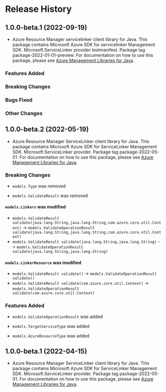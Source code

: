 # Release History

## 1.0.0-beta.1 (2022-09-19)

- Azure Resource Manager servicelinker client library for Java. This package contains Microsoft Azure SDK for servicelinker Management SDK. Microsoft.ServiceLinker provider testmanifest. Package tag package-2022-01-01-preview. For documentation on how to use this package, please see [Azure Management Libraries for Java](https://aka.ms/azsdk/java/mgmt).

### Features Added

### Breaking Changes

### Bugs Fixed

### Other Changes

## 1.0.0-beta.2 (2022-05-19)

- Azure Resource Manager ServiceLinker client library for Java. This package contains Microsoft Azure SDK for ServiceLinker Management SDK. Microsoft.ServiceLinker provider. Package tag package-2022-05-01. For documentation on how to use this package, please see [Azure Management Libraries for Java](https://aka.ms/azsdk/java/mgmt).

### Breaking Changes

* `models.Type` was removed

* `models.ValidateResult` was removed

#### `models.Linkers` was modified

* `models.ValidateResult validate(java.lang.String,java.lang.String,com.azure.core.util.Context)` -> `models.ValidateOperationResult validate(java.lang.String,java.lang.String,com.azure.core.util.Context)`
* `models.ValidateResult validate(java.lang.String,java.lang.String)` -> `models.ValidateOperationResult validate(java.lang.String,java.lang.String)`

#### `models.LinkerResource` was modified

* `models.ValidateResult validate()` -> `models.ValidateOperationResult validate()`
* `models.ValidateResult validate(com.azure.core.util.Context)` -> `models.ValidateOperationResult validate(com.azure.core.util.Context)`

### Features Added

* `models.ValidateOperationResult` was added

* `models.TargetServiceType` was added

* `models.AzureResourceType` was added

## 1.0.0-beta.1 (2022-04-15)

- Azure Resource Manager ServiceLinker client library for Java. This package contains Microsoft Azure SDK for ServiceLinker Management SDK. Microsoft.ServiceLinker provider. Package tag package-2022-05-01. For documentation on how to use this package, please see [Azure Management Libraries for Java](https://aka.ms/azsdk/java/mgmt).
